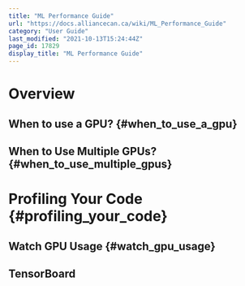 ```yaml
---
title: "ML Performance Guide"
url: "https://docs.alliancecan.ca/wiki/ML_Performance_Guide"
category: "User Guide"
last_modified: "2021-10-13T15:24:44Z"
page_id: 17829
display_title: "ML Performance Guide"
---
```


# Overview

## When to use a GPU? {#when_to_use_a_gpu}

## When to Use Multiple GPUs? {#when_to_use_multiple_gpus}

# Profiling Your Code {#profiling_your_code}

## Watch GPU Usage {#watch_gpu_usage}

## TensorBoard

